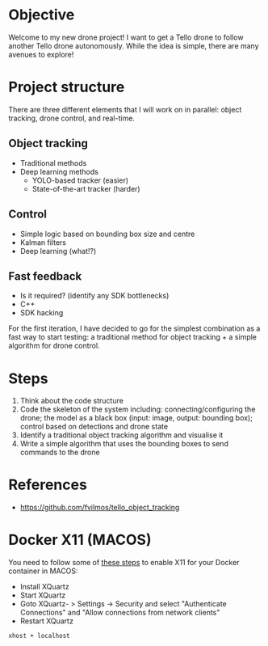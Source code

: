 # Objective
Welcome to my new drone project! I want to get a Tello drone to follow another Tello drone autonomously. While the idea is simple, there are many avenues to explore!

# Project structure
There are three different elements that I will work on in parallel: object tracking, drone control, and real-time.

## Object tracking
- Traditional methods
- Deep learning methods
  - YOLO-based tracker (easier)
  - State-of-the-art tracker (harder)  

## Control
- Simple logic based on bounding box size and centre
- Kalman filters
- Deep learning (what!?)

## Fast feedback
- Is it required? (identify any SDK bottlenecks)
- C++
- SDK hacking

For the first iteration, I have decided to go for the simplest combination as a fast way to start testing: a traditional method for object tracking + a simple algorithm for drone control.

# Steps
1. Think about the code structure
2. Code the skeleton of the system including: connecting/configuring the drone; the model as a black box (input: image, output: bounding box); control based on detections and drone state
3. Identify a traditional object tracking algorithm and visualise it
4. Write a simple algorithm that uses the bounding boxes to send commands to the drone

# References
- https://github.com/fvilmos/tello_object_tracking

# Docker X11 (MACOS)
You need to follow some of [these steps](https://stackoverflow.com/questions/75386154/how-to-run-xeyes-in-docker-ubuntu) to enable X11 for your Docker container in MACOS:

- Install XQuartz
- Start XQuartz
- Goto XQuartz- > Settings -> Security and select "Authenticate Connections" and "Allow connections from network clients"
- Restart XQuartz

```
xhost + localhost
```